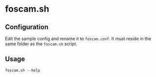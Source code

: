 # foscam.sh

## Configuration

Edit the sample config and rename it to `foscam.conf`. It must reside in the
same folder as the `foscam.sh` script.

## Usage

`foscam.sh --help`
